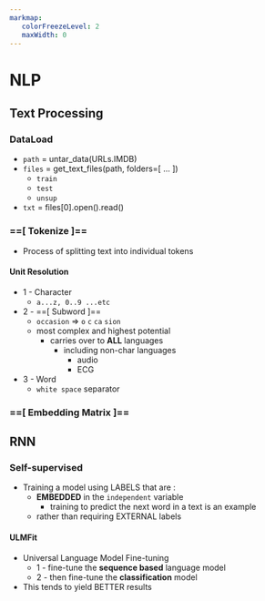 ```yaml
---
markmap:
   colorFreezeLevel: 2
   maxWidth: 0
---
```


# NLP

## Text Processing

### DataLoad

- `path` = untar_data(URLs.IMDB)
- `files` = get_text_files(path, folders=[ ... ])
  - `train`
  - `test`
  - `unsup`
- `txt` = files[0].open().read()

### ==[ Tokenize ]==

- Process of splitting text into individual tokens

#### **Unit** Resolution

- 1 - Character
  - `a...z, 0..9 ...etc`
- 2 - ==[ Subword ]==
  - `occasion` => `o` `c` `ca` `sion`
  - most complex and highest potential
    - carries over to **ALL** languages
      - including non-char languages 
        - audio
        - ECG
- 3 - Word
  - `white space` separator

### ==[ Embedding Matrix ]==

## RNN

### Self-supervised

- Training a model using LABELS that are :
  - **EMBEDDED** in the `independent` variable
    - training to predict the next word in a text is an example
  - rather than requiring EXTERNAL labels

#### **ULMFit**

- Universal Language Model Fine-tuning
  - 1 - fine-tune the **sequence based** language model
  - 2 - then fine-tune the **classification** model
- This tends to yield BETTER results